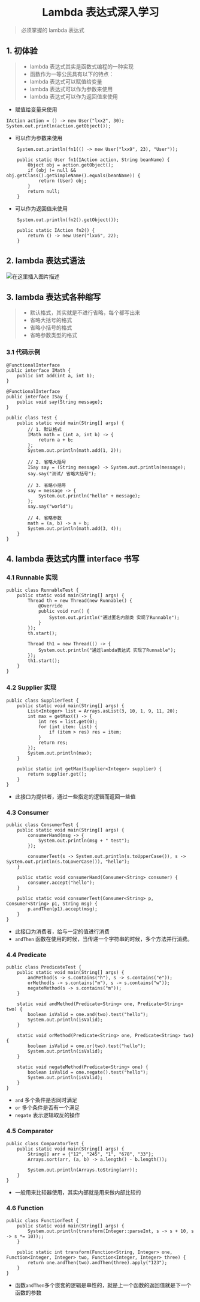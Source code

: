 <h1 align = "center">Lambda 表达式深入学习</h1>

> 必须掌握的 lambda 表达式

## 1. 初体验

> - lambda 表达式其实是函数式编程的一种实现
> - 函数作为一等公民具有以下的特点：
> - lambda 表达式可以赋值给变量
> - lambda 表达式可以作为参数来使用
> - lambda 表达式可以作为返回值来使用

- 赋值给变量来使用

```shell
IAction action = () -> new User("lxx2", 30);
System.out.println(action.getObject());
```

- 可以作为参数来使用

```shell
    System.out.println(fn1(() -> new User("lxx9", 23), "User"));

    public static User fn1(IAction action, String beanName) {
        Object obj = action.getObject();
        if (obj != null && obj.getClass().getSimpleName().equals(beanName)) {
            return (User) obj;
        }
        return null;
    }
```

- 可以作为返回值来使用

```shell
    System.out.println(fn2().getObject());

    public static IAction fn2() {
        return () -> new User("lxx6", 22);
    }
```

## 2. lambda 表达式语法

![在这里插入图片描述](https://img-blog.csdnimg.cn/0c54fa763d4140d4a3532adf62a40a25.jpeg)

## 3. lambda 表达式各种缩写

> - 默认格式，其实就是不进行省略，每个都写出来
> - 省略大括号的格式
> - 省略小括号的格式
> - 省略参数类型的格式

### 3.1 代码示例

```shell
@FunctionalInterface
public interface IMath {
    public int add(int a, int b);
}
```

```shell
@FunctionalInterface
public interface ISay {
    public void say(String message);
}
```

```shell
public class Test {
    public static void main(String[] args) {
        // 1. 默认格式
        IMath math = (int a, int b) -> {
            return a + b;
        };
        System.out.println(math.add(1, 2));

        // 2. 省略大括号
        ISay say = (String message) -> System.out.println(message);
        say.say("测试/ 省略大括号");

        // 3. 省略小括号
        say = message -> {
            System.out.println("hello" + message);
        };
        say.say("world");

        // 4. 省略参数
        math = (a, b) -> a + b;
        System.out.println(math.add(3, 4));
    }
}
```

## 4. lambda 表达式内置 interface 书写

### 4.1 Runnable 实现

```shell
public class RunnableTest {
    public static void main(String[] args) {
        Thread th = new Thread(new Runnable() {
            @Override
            public void run() {
                System.out.println("通过匿名内部类 实现了Runnable");
            }
        });
        th.start();

        Thread th1 = new Thread(() -> {
            System.out.println("通过lambda表达式 实现了Runnable");
        });
        th1.start();
    }
}
```

### 4.2 Supplier 实现

```shell
public class SupplierTest {
    public static void main(String[] args) {
        List<Integer> list = Arrays.asList(3, 10, 1, 9, 11, 20);
        int max = getMax(() -> {
            int res = list.get(0);
            for (int item: list) {
                if (item > res) res = item;
            }
            return res;
        });
        System.out.println(max);
    }

    public static int getMax(Supplier<Integer> supplier) {
        return supplier.get();
    }
}
```

- 此接口为提供者，通过一些指定的逻辑而返回一些值

### 4.3 Consumer

```shell
public class ConsumerTest {
    public static void main(String[] args) {
        consumerHand(msg -> {
            System.out.println(msg + " test");
        });

        consumerTest(s -> System.out.println(s.toUpperCase()), s -> System.out.println(s.toLowerCase()), "hello");
    }

    public static void consumerHand(Consumer<String> consumer) {
        consumer.accept("hello");
    }

    public static void consumerTest(Consumer<String> p, Consumer<String> p1, String msg) {
        p.andThen(p1).accept(msg);
    }
}
```

- 此接口为消费者，给与一定的值进行消费
- `andThen` 函数在使用的时候，当传递一个字符串的时候，多个方法并行消费。

### 4.4 Predicate

```shell
public class PredicateTest {
    public static void main(String[] args) {
        andMethod(s -> s.contains("h"), s -> s.contains("e"));
        orMethod(s -> s.contains("m"), s -> s.contains("w"));
        negateMethod(s -> s.contains("m"));
    }

    static void andMethod(Predicate<String> one, Predicate<String> two) {
        boolean isValid = one.and(two).test("hello");
        System.out.println(isValid);
    }

    static void orMethod(Predicate<String> one, Predicate<String> two) {
        boolean isValid = one.or(two).test("hello");
        System.out.println(isValid);
    }

    static void negateMethod(Predicate<String> one) {
        boolean isValid = one.negate().test("hello");
        System.out.println(isValid);
    }
}
```

- `and` 多个条件是否同时满足
- `or` 多个条件是否有一个满足
- `negate` 表示逻辑取反的操作

### 4.5 Comparator

```shell
public class ComparatorTest {
    public static void main(String[] args) {
        String[] arr = {"12", "245", "1", "678", "33"};
        Arrays.sort(arr, (a, b) -> a.length() - b.length());

        System.out.println(Arrays.toString(arr));
    }
}
```

- 一般用来比较器使用，其实内部就是用来做内部比较的

### 4.6 Function

```shell
public class FunctionTest {
    public static void main(String[] args) {
        System.out.println(transform(Integer::parseInt, s -> s + 10, s -> s *= 10));;
    }

    public static int transform(Function<String, Integer> one, Function<Integer, Integer> two, Function<Integer, Integer> three) {
        return one.andThen(two).andThen(three).apply("123");
    }
}
```

- 函数`andThen`多个嵌套的逻辑是串性的，就是上一个函数的返回值就是下一个函数的参数

